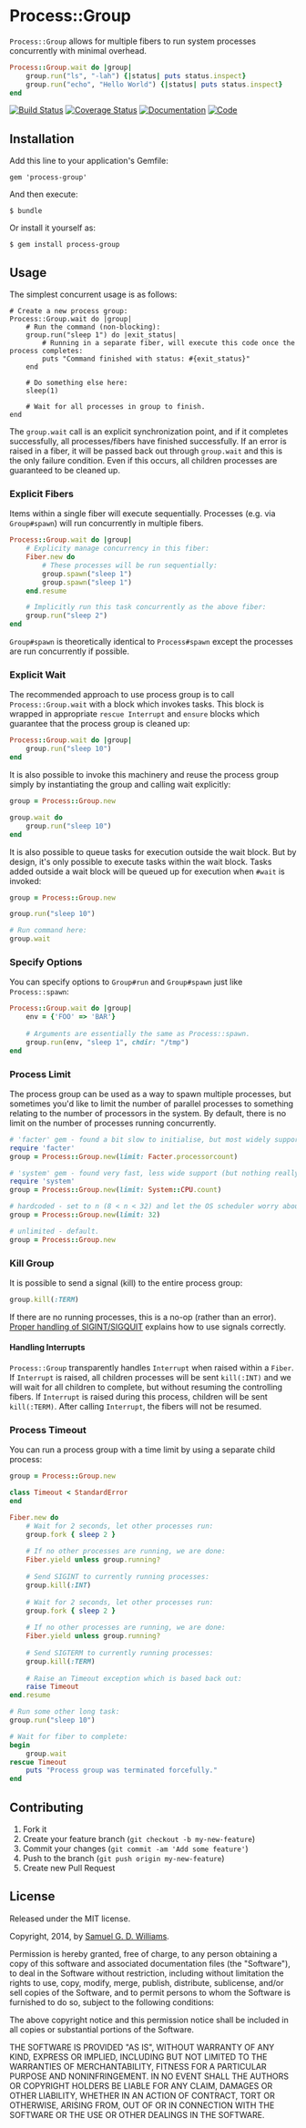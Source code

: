 # Process::Group

`Process::Group` allows for multiple fibers to run system processes concurrently with minimal overhead.

```ruby
Process::Group.wait do |group|
	group.run("ls", "-lah") {|status| puts status.inspect}
	group.run("echo", "Hello World") {|status| puts status.inspect}
end
```

[![Build Status](https://secure.travis-ci.org/socketry/process-group.svg)](http://travis-ci.org/socketry/process-group)
[![Coverage Status](https://coveralls.io/repos/socketry/process-group/badge.svg)](https://coveralls.io/r/socketry/process-group)
[![Documentation](http://img.shields.io/badge/yard-docs-blue.svg)](http://www.rubydoc.info/gems/process-group)
[![Code](http://img.shields.io/badge/github-code-blue.svg)](https://github.com/socketry/process-group)

## Installation

Add this line to your application's Gemfile:

	gem 'process-group'

And then execute:

	$ bundle

Or install it yourself as:

	$ gem install process-group

## Usage

The simplest concurrent usage is as follows:

	# Create a new process group:
	Process::Group.wait do |group|
		# Run the command (non-blocking):
		group.run("sleep 1") do |exit_status|
			# Running in a separate fiber, will execute this code once the process completes:
			puts "Command finished with status: #{exit_status}"
		end
		
		# Do something else here:
		sleep(1)
		
		# Wait for all processes in group to finish.
	end

The `group.wait` call is an explicit synchronization point, and if it completes successfully, all processes/fibers have finished successfully. If an error is raised in a fiber, it will be passed back out through `group.wait` and this is the only failure condition. Even if this occurs, all children processes are guaranteed to be cleaned up.

### Explicit Fibers

Items within a single fiber will execute sequentially. Processes (e.g. via `Group#spawn`) will run concurrently in multiple fibers.

```ruby
Process::Group.wait do |group|
	# Explicity manage concurrency in this fiber:
	Fiber.new do
		# These processes will be run sequentially:
		group.spawn("sleep 1")
		group.spawn("sleep 1")
	end.resume

	# Implicitly run this task concurrently as the above fiber:
	group.run("sleep 2")
end
```

`Group#spawn` is theoretically identical to `Process#spawn` except the processes are run concurrently if possible.

### Explicit Wait

The recommended approach to use process group is to call `Process::Group.wait` with a block which invokes tasks. This block is wrapped in appropriate `rescue Interrupt` and `ensure` blocks which guarantee that the process group is cleaned up:

```ruby
Process::Group.wait do |group|
	group.run("sleep 10")
end
```

It is also possible to invoke this machinery and reuse the process group simply by instantiating the group and calling wait explicitly:

```ruby
group = Process::Group.new

group.wait do
	group.run("sleep 10")
end
```

It is also possible to queue tasks for execution outside the wait block. But by design, it's only possible to execute tasks within the wait block. Tasks added outside a wait block will be queued up for execution when `#wait` is invoked:

```ruby
group = Process::Group.new

group.run("sleep 10")

# Run command here:
group.wait
```

### Specify Options

You can specify options to `Group#run` and `Group#spawn` just like `Process::spawn`:

```ruby
Process::Group.wait do |group|
	env = {'FOO' => 'BAR'}
	
	# Arguments are essentially the same as Process::spawn.
	group.run(env, "sleep 1", chdir: "/tmp")
end
```

### Process Limit

The process group can be used as a way to spawn multiple processes, but sometimes you'd like to limit the number of parallel processes to something relating to the number of processors in the system. By default, there is no limit on the number of processes running concurrently.

```ruby
# 'facter' gem - found a bit slow to initialise, but most widely supported.
require 'facter'
group = Process::Group.new(limit: Facter.processorcount)

# 'system' gem - found very fast, less wide support (but nothing really important).
require 'system'
group = Process::Group.new(limit: System::CPU.count)

# hardcoded - set to n (8 < n < 32) and let the OS scheduler worry about it.
group = Process::Group.new(limit: 32)

# unlimited - default.
group = Process::Group.new
```

### Kill Group

It is possible to send a signal (kill) to the entire process group:

```ruby
group.kill(:TERM)
```

If there are no running processes, this is a no-op (rather than an error). [Proper handling of SIGINT/SIGQUIT](http://www.cons.org/cracauer/sigint.html) explains how to use signals correctly.

#### Handling Interrupts

`Process::Group` transparently handles `Interrupt` when raised within a `Fiber`. If `Interrupt` is raised, all children processes will be sent `kill(:INT)` and we will wait for all children to complete, but without resuming the controlling fibers. If `Interrupt` is raised during this process, children will be sent `kill(:TERM)`. After calling `Interrupt`, the fibers will not be resumed.

### Process Timeout

You can run a process group with a time limit by using a separate child process:

```ruby
group = Process::Group.new

class Timeout < StandardError
end

Fiber.new do
	# Wait for 2 seconds, let other processes run:
	group.fork { sleep 2 }
	
	# If no other processes are running, we are done:
	Fiber.yield unless group.running?
	
	# Send SIGINT to currently running processes:
	group.kill(:INT)
	
	# Wait for 2 seconds, let other processes run:
	group.fork { sleep 2 }
	
	# If no other processes are running, we are done:
	Fiber.yield unless group.running?
	
	# Send SIGTERM to currently running processes:
	group.kill(:TERM)
	
	# Raise an Timeout exception which is based back out:
	raise Timeout
end.resume

# Run some other long task:
group.run("sleep 10")

# Wait for fiber to complete:
begin
	group.wait
rescue Timeout
	puts "Process group was terminated forcefully."
end
```

## Contributing

1. Fork it
2. Create your feature branch (`git checkout -b my-new-feature`)
3. Commit your changes (`git commit -am 'Add some feature'`)
4. Push to the branch (`git push origin my-new-feature`)
5. Create new Pull Request

## License

Released under the MIT license.

Copyright, 2014, by [Samuel G. D. Williams](http://www.codeotaku.com/samuel-williams).

Permission is hereby granted, free of charge, to any person obtaining a copy
of this software and associated documentation files (the "Software"), to deal
in the Software without restriction, including without limitation the rights
to use, copy, modify, merge, publish, distribute, sublicense, and/or sell
copies of the Software, and to permit persons to whom the Software is
furnished to do so, subject to the following conditions:

The above copyright notice and this permission notice shall be included in
all copies or substantial portions of the Software.

THE SOFTWARE IS PROVIDED "AS IS", WITHOUT WARRANTY OF ANY KIND, EXPRESS OR
IMPLIED, INCLUDING BUT NOT LIMITED TO THE WARRANTIES OF MERCHANTABILITY,
FITNESS FOR A PARTICULAR PURPOSE AND NONINFRINGEMENT. IN NO EVENT SHALL THE
AUTHORS OR COPYRIGHT HOLDERS BE LIABLE FOR ANY CLAIM, DAMAGES OR OTHER
LIABILITY, WHETHER IN AN ACTION OF CONTRACT, TORT OR OTHERWISE, ARISING FROM,
OUT OF OR IN CONNECTION WITH THE SOFTWARE OR THE USE OR OTHER DEALINGS IN
THE SOFTWARE.

